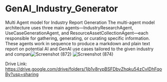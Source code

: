 # GenAI_Industry_Generator
Multi Agent model for Industry Report Generation 
The multi-agent model architecture uses three main agents—IndustryResearchAgent, UseCaseGenerationAgent, and ResourceAssetCollectionAgent—each responsible for gathering, generating, or curating specific information. These agents work in sequence to produce a markdown and plain text report on potential AI and GenAI use cases tailored to the given industry and compan![Screenshot (872)](https://github.com/user-attachments/assets/862991f6-1e77-4a5a-a5fd-156429b989e3)
![Screenshot (874)](https://github.com/user-attachments/assets/1a9906aa-22ea-4ce7-9d26-1cc2a9cae54f)

Drive Link: https://drive.google.com/drive/folders/1jb1v8rypBSFDbvZhqku54zCvIDhFqoBy?usp=sharing
